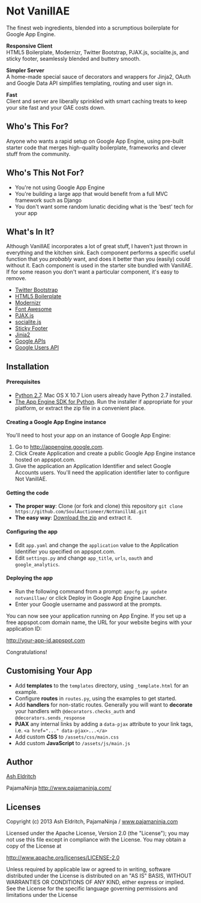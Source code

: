 Not VanillAE
============

The finest web ingredients, blended into a scrumptious boilerplate for Google App Engine.

__Responsive Client__  
HTML5 Boilerplate, Modernizr, Twitter Bootstrap, PJAX.js, socialite.js, and sticky footer, seamlessly blended and buttery smooth.

__Simpler Server__  
A home-made special sauce of decorators and wrappers for Jinja2, OAuth and Google Data API simplifies templating, routing and user sign in.

__Fast__  
Client and server are liberally sprinkled with smart caching treats to keep your site fast and your GAE costs down.

Who's This For?
---------------
Anyone who wants a rapid setup on Google App Engine, using pre-built starter code that merges high-quality boilerplate, frameworks and clever stuff from the community.


Who's This Not For?
-------------------
- You're not using Google App Engine
- You're building a large app that would benefit from a full MVC framework such as Django
- You don't want some random lunatic deciding what is the 'best' tech for your app


What's In It?
-------------
Although VanillAE incorporates a lot of great stuff, I haven't just thrown in everything and the kitchen sink. 
Each component performs a specific useful function that you *probably* want, and does it better than you (easily) could without it. 
Each component is used in the starter site bundled with VanillAE.
If for some reason you don't want a particular component, it's easy to remove.

- [Twitter Bootstrap](http://twitter.github.io/bootstrap/)
- [HTML5 Boilerplate](http://html5boilerplate.com/)
- [Modernizr](http://modernizr.com)
- [Font Awesome](http://fontawesome.io/")
- [PJAX.js](http://pjax.heroku.com/)
- [socialite.js](http://socialitejs.com/)
- [Sticky Footer](http://twitter.github.io/bootstrap/examples/sticky-footer-navbar.html)
- [Jinja2](http://jinja.pocoo.org/docs/)
- [Google APIs](https://developers.google.com/api-client-library/python/start/get_started)
- [Google Users API](https://developers.google.com/appengine/docs/python/users/)


Installation
------------

#### Prerequisites

- [Python 2.7](http://www.python.org/getit/releases/2.7/).
Mac OS X 10.7 Lion users already have Python 2.7 installed.
- [The App Engine SDK for Python](https://developers.google.com/appengine/downloads#Google_App_Engine_SDK_for_Python). 
Run the installer if appropriate for your platform, or extract the zip file in a convenient place.

#### Creating a Google App Engine instance

You'll need to host your app on an instance of Google App Engine:
 1. Go to http://appengine.google.com.
 2. Click Create Application and create a public Google App Engine instance hosted on appspot.com.
 3. Give the application an Application Identifier and select Google Accounts users. You'll need the application identifier later to configure Not VanillAE.

#### Getting the code

- __The proper way__: Clone (or fork and clone) this repository
 `git clone https://github.com/SoulAuctioneer/NotVanillAE.git`
- __The easy way__: [Download the zip](https://github.com/SoulAuctioneer/NotVanillAE/archive/master.zip) and extract it.

#### Configuring the app

- Edit `app.yaml` and change the `application` value to the Application Identifier you specified on appspot.com.
- Edit `settings.py` and change `app_title`, `urls`, `oauth` and `google_analytics`.

#### Deploying the app

- Run the following command from a prompt: `appcfg.py update notvanillae/` or click Deploy in Google App Engine Launcher.
- Enter your Google username and password at the prompts.

You can now see your application running on App Engine. If you set up a free appspot.com domain name, the URL for your website begins with your application ID:

http://your-app-id.appspot.com

Congratulations!


Customising Your App
--------------------

- Add __templates__ to the `templates` directory, using `_template.html` for an example.
- Configure __routes__ in `routes.py`, using the examples to get started.
- Add __handlers__ for non-static routes. 
  Generally you will want to __decorate__ your handlers with `@decorators.checks_auth` and `@decorators.sends_response`
- __PJAX__ any internal links by adding a `data-pjax` attribute to your link tags, i.e. `<a href="..." data-pjax>...</a>`
- Add custom __CSS__ to `/assets/css/main.css`
- Add custom __JavaScript__ to `/assets/js/main.js`


Author
------
[Ash Eldritch](http://www.linkedin.com.tw/eldritch)

PajamaNinja http://www.pajamaninja.com/


Licenses
--------

Copyright (c) 2013 Ash Eldritch, PajamaNinja / www.pajamaninja.com

Licensed under the Apache License, Version 2.0 (the "License"); you may not
use this file except in compliance with the License. You may obtain a copy of
the License at

http://www.apache.org/licenses/LICENSE-2.0

Unless required by applicable law or agreed to in writing, software
distributed under the License is distributed on an "AS IS" BASIS, WITHOUT
WARRANTIES OR CONDITIONS OF ANY KIND, either express or implied. See the
License for the specific language governing permissions and limitations under
the License
